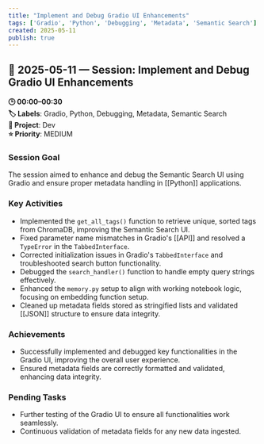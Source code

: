 ```yaml
---
title: "Implement and Debug Gradio UI Enhancements"
tags: ['Gradio', 'Python', 'Debugging', 'Metadata', 'Semantic Search']
created: 2025-05-11
publish: true
---
```


## 📅 2025-05-11 — Session: Implement and Debug Gradio UI Enhancements

**🕒 00:00–00:30**  
**🏷️ Labels**: Gradio, Python, Debugging, Metadata, Semantic Search  
**📂 Project**: Dev  
**⭐ Priority**: MEDIUM  


### Session Goal
The session aimed to enhance and debug the Semantic Search UI using Gradio and ensure proper metadata handling in [[Python]] applications.

### Key Activities
- Implemented the `get_all_tags()` function to retrieve unique, sorted tags from ChromaDB, improving the Semantic Search UI.
- Fixed parameter name mismatches in Gradio's [[API]] and resolved a `TypeError` in the `TabbedInterface`.
- Corrected initialization issues in Gradio's `TabbedInterface` and troubleshooted search button functionality.
- Debugged the `search_handler()` function to handle empty query strings effectively.
- Enhanced the `memory.py` setup to align with working notebook logic, focusing on embedding function setup.
- Cleaned up metadata fields stored as stringified lists and validated [[JSON]] structure to ensure data integrity.

### Achievements
- Successfully implemented and debugged key functionalities in the Gradio UI, improving the overall user experience.
- Ensured metadata fields are correctly formatted and validated, enhancing data integrity.

### Pending Tasks
- Further testing of the Gradio UI to ensure all functionalities work seamlessly.
- Continuous validation of metadata fields for any new data ingested.
